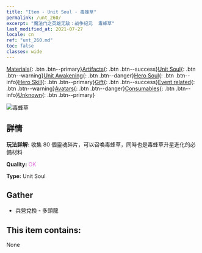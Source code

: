 ```yaml
---
title: "Item - Unit Soul - 毒蜂草"
permalink: /unt_260/
excerpt: "魔法门之英雄无敌：战争纪元  毒蜂草"
last_modified_at: 2021-07-27
locale: cn
ref: "unt_260.md"
toc: false
classes: wide
---
```

 [Materials](/ItemsCN/){: .btn .btn--primary}[Artifacts](/ItemsCN/Artifacts/){: .btn .btn--success}[Unit Soul](/ItemsCN/UnitSoul/){: .btn .btn--warning}[Unit Awakening](/ItemsCN/UnitAwakening/){: .btn .btn--danger}[Hero Soul](/ItemsCN/HeroSoul/){: .btn .btn--info}[Hero Skill](/ItemsCN/HeroSkill/){: .btn .btn--primary}[Gift](/ItemsCN/Gift/){: .btn .btn--success}[Event related](/ItemsCN/Events/){: .btn .btn--warning}[Avatars](/ItemsCN/Avatars/){: .btn .btn--danger}[Consumables](/ItemsCN/Consumables/){: .btn .btn--info}[Unknown](/ItemsCN/Unknown/){: .btn .btn--primary}

 ![毒蜂草](/images/u/ti_dufengcao.jpg)

## 詳情
 **玩法詳解:** 收集 80 個靈魂碎片，可以召喚毒蜂草，同時也是毒蜂草升星進化的必備材料

 **Quality:** <span style="color: #DA70D6">OK</span>

 **Type:** Unit Soul

## Gather

*    兵營兌換 - 多頭龍 

## This item contains:

  None

